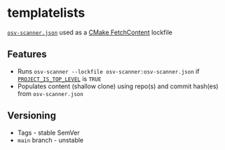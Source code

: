 # templatelists

[`osv-scanner.json`](https://google.github.io/osv-scanner/supported-languages-and-lockfiles/#custom-lockfiles) used as a [CMake FetchContent](https://cmake.org/cmake/help/latest/module/FetchContent.html) lockfile

## Features

- Runs `osv-scanner --lockfile osv-scanner:osv-scanner.json` if [`PROJECT_IS_TOP_LEVEL`](https://cmake.org/cmake/help/latest/variable/PROJECT_IS_TOP_LEVEL.html) is `TRUE`
- Populates content (shallow clone) using repo(s) and commit hash(es) from `osv-scanner.json`

## Versioning

- Tags - stable SemVer
- `main` branch - unstable
